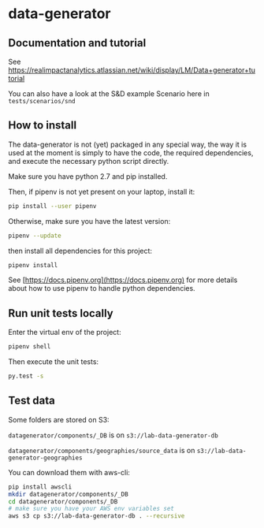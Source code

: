 # data-generator

## Documentation and tutorial

See https://realimpactanalytics.atlassian.net/wiki/display/LM/Data+generator+tutorial

You can also have a look at the S&D example Scenario here in `tests/scenarios/snd`

## How to install 

The data-generator is not (yet) packaged in any special way, the way it is used at the moment is simply to have the code, the required dependencies, and execute the necessary python script directly. 

Make sure you have python 2.7 and pip installed.

Then, if pipenv is not yet present on your laptop, install it: 

```sh
pip install --user pipenv
```

Otherwise, make sure you have the latest version:

```sh
pipenv --update
```

then install all dependencies for this project: 
```sh
pipenv install
```

See [https://docs.pipenv.org](https://docs.pipenv.org) for more details about how to use pipenv to handle python dependencies.


## Run unit tests locally

Enter the virtual env of the project: 

```sh 
pipenv shell
```

Then execute the unit tests: 
```sh
py.test -s 
```

## Test data
Some folders are stored on S3:

`datagenerator/components/_DB` is on `s3://lab-data-generator-db`

`datagenerator/components/geographies/source_data` is on `s3://lab-data-generator-geographies`

You can download them with aws-cli:

```sh
pip install awscli
mkdir datagenerator/components/_DB
cd datagenerator/components/_DB
# make sure you have your AWS env variables set
aws s3 cp s3://lab-data-generator-db . --recursive
```

